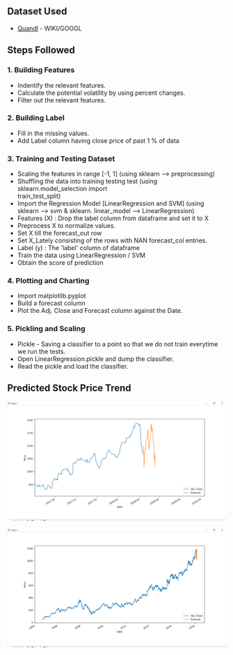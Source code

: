 ## Dataset Used
* [Quandl](https://quandl.com) - WIKI/GOOGL

## Steps Followed
### 1. Building Features 
* Indentify the relevant features.
* Calculate the potential volatility by using percent changes.
* Filter out the relevant features.

### 2. Building Label
* Fill in the missing values.
* Add Label column having close price of past 1 % of data

### 3. Training and Testing Dataset
* Scaling the features in range [-1, 1] (using sklearn --> preprocessing)
* Shuffling the data into training testing test (using sklearn.model_selection import        
  train_test_split)
* Import the Regression Model [LinearRegression and SVM] (using sklearn --> svm & sklearn. 
  linear_model --> LinearRegression)
* Features (X) : Drop the label column from dataframe and set it to X
* Preprocess X to normalize values.
* Set X till the forecast_out row 
* Set X_Lately consisting of the rows with NAN forecast_col entries.
* Label (y) : The 'label' column of dataframe
* Train the data using LinearRegression / SVM
* Obtain the score of prediction

### 4. Plotting and Charting
* Import matplotlib.pyplot
* Build a forecast column
* Plot the Adj. Close and Forecast column against the Date.

### 5. Pickling and Scaling
* Pickle - Saving a classifier to a point so that we do not train everytime we run the tests.
* Open LinearRegression.pickle and dump the classifier.
* Read the pickle and load the classifier.

## Predicted Stock Price Trend
![Image of Trend](https://github.com/SarthakPatidar/Machine-Learning/blob/master/Supervised%20Learning/projects/stock%20price%20prediction/resources/pred2.png)

![Image of Prediction](https://github.com/SarthakPatidar/Machine-Learning/blob/master/Supervised%20Learning/projects/stock%20price%20prediction/resources/pred1.png)
